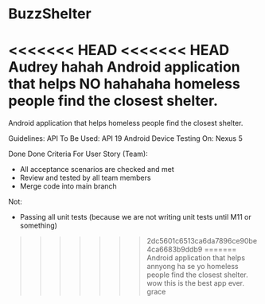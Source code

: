 # BuzzShelter
<<<<<<< HEAD
<<<<<<< HEAD
Audrey hahah
Android application that helps NO hahahaha homeless people find the closest shelter. 
=======
Android application that helps homeless people find the closest shelter.

Guidelines:
API To Be Used: API 19
Android Device Testing On: Nexus 5

Done Done Criteria For User Story (Team):
- All acceptance scenarios are checked and met
- Review and tested by all team members
- Merge code into main branch

Not:
- Passing all unit tests (because we are not writing unit
tests until M11 or something)
>>>>>>> 2dc5601c6513ca6da7896ce90be4ca6683b9ddb9
=======
Android application that helps annyong ha se yo homeless people find the closest shelter. 
wow this is the best app ever.
>>>>>>> grace
